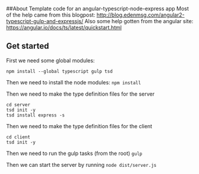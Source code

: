 ##About
Template code for an angular-typescript-node-express app
Most of the help came from this blogpost: http://blog.edenmsg.com/angular2-typescript-gulp-and-expressjs/
Also some help gotten from the angular site: https://angular.io/docs/ts/latest/quickstart.html

## Get started
First we need some global modules:

`npm install --global typescript gulp tsd`

Then we need to install the node modules:
`npm install`

Then we need to make the type definition files for the server
```
cd server
tsd init -y
tsd install express -s
```

Then we need to make the type definition files for the client
```
cd client
tsd init -y
```

Then we need to run the gulp tasks (from the root)
`gulp`

Then we can start the server by running
`node dist/server.js`
